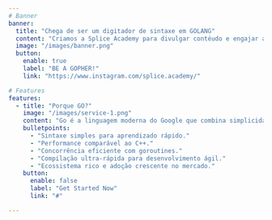 ```yaml
---
# Banner
banner:
  title: "Chega de ser um digitador de sintaxe em GOLANG"
  content: "Criamos a Splice Academy para divulgar contéudo e engajar a comunidade de GO, trazendo contéudos mais técnicos da linguagem para você se especializar!"
  image: "/images/banner.png"
  button:
    enable: true
    label: "BE A GOPHER!"
    link: "https://www.instagram.com/splice.academy/"

# Features
features:
  - title: "Porque GO?"
    image: "/images/service-1.png"
    content: "Go é a linguagem moderna do Google que combina simplicidade com performance de alto nível. Descubra como Go pode impulsionar sua carreira e capacidade de desenvolvimento com nosso curso."
    bulletpoints:
      - "Sintaxe simples para aprendizado rápido."
      - "Performance comparável ao C++."
      - "Concorrência eficiente com goroutines."
      - "Compilação ultra-rápida para desenvolvimento ágil."
      - "Ecossistema rico e adoção crescente no mercado."
    button:
      enable: false
      label: "Get Started Now"
      link: "#"

---
```

